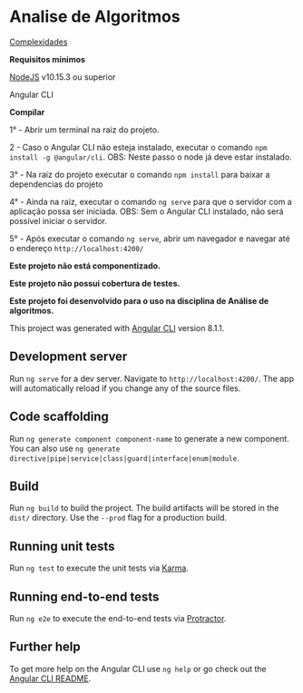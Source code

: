 # Analise de Algoritmos

[Complexidades](https://github.com/meyer20/AnaliseDeSistemas/blob/master/complexidades)

**Requisitos mínimos**

[NodeJS](https://nodejs.org/dist/v10.16.3/node-v10.16.3-x64.msi) v10.15.3 ou superior

Angular CLI

**Compilar**

1° - Abrir um terminal na raiz do projeto.

2 - Caso o Angular CLI não esteja instalado, executar o comando `npm install -g @angular/cli`. OBS: Neste passo o node já deve estar instalado.

3° - Na raiz do projeto executar o comando `npm install` para baixar a dependencias do projeto

4° - Ainda na raiz, executar o comando `ng serve` para que o servidor com a aplicação possa ser iniciada. OBS: Sem o Angular CLI instalado, não será possível iniciar o servidor.

5° - Após executar o comando `ng serve`, abrir um navegador e navegar até o endereço `http://localhost:4200/`

**Este projeto não está componentizado.**

**Este projeto não possui cobertura de testes.**

**Este projeto foi desenvolvido para o uso na disciplina de Análise de algoritmos.**


This project was generated with [Angular CLI](https://github.com/angular/angular-cli) version 8.1.1.

## Development server

Run `ng serve` for a dev server. Navigate to `http://localhost:4200/`. The app will automatically reload if you change any of the source files.

## Code scaffolding

Run `ng generate component component-name` to generate a new component. You can also use `ng generate directive|pipe|service|class|guard|interface|enum|module`.

## Build

Run `ng build` to build the project. The build artifacts will be stored in the `dist/` directory. Use the `--prod` flag for a production build.

## Running unit tests

Run `ng test` to execute the unit tests via [Karma](https://karma-runner.github.io).

## Running end-to-end tests

Run `ng e2e` to execute the end-to-end tests via [Protractor](http://www.protractortest.org/).

## Further help

To get more help on the Angular CLI use `ng help` or go check out the [Angular CLI README](https://github.com/angular/angular-cli/blob/master/README.md).
